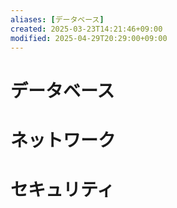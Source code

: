 ```yaml
---
aliases: [データベース]
created: 2025-03-23T14:21:46+09:00
modified: 2025-04-29T20:29:00+09:00
---
```


# データベース
# ネットワーク
# セキュリティ
